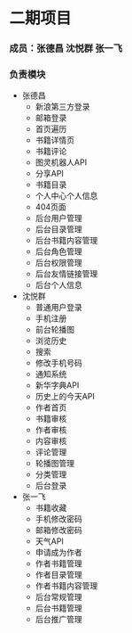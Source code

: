 ﻿# 二期项目
### 成员：张德昌 沈悦群 张一飞
### 负责模块
- 张德昌
    - 新浪第三方登录
    - 邮箱登录
    - 首页遍历
    - 书籍详情页
    - 书籍评论
    - 图灵机器人API
    - 分享API
    - 书籍目录
    - 个人中心个人信息
    - 404页面
    - 后台用户管理
    - 后台目录管理
    - 后台书籍内容管理
    - 后台角色管理
    - 后台权限管理
    - 后台友情链接管理
    - 后台个人信息
- 沈悦群
    - 普通用户登录
    - 手机注册
    - 前台轮播图
    - 浏览历史
    - 搜索
    - 修改手机号码
    - 通知系统
    - 新华字典API
    - 历史上的今天API
    - 作者首页
    - 书籍审核
    - 作者审核
    - 内容审核
    - 评论管理
    - 轮播图管理
    - 分类管理
    - 后台登录
- 张一飞
    - 书籍收藏
    - 手机修改密码
    - 邮箱修改密码
    - 天气API
    - 申请成为作者
    - 作者书籍管理
    - 作者目录管理
    - 作者书籍内容管理
    - 后台常规管理
    - 后台书籍管理
    - 后台推广管理